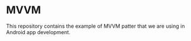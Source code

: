 # MVVM
This repository contains the example of MVVM patter that we are using in Android app development.

